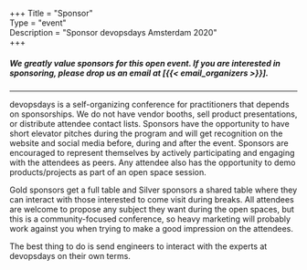 +++	
Title = "Sponsor"	
Type = "event"	
Description = "Sponsor devopsdays Amsterdam 2020"	
+++	

<h5>	
<p>We greatly value sponsors for this open event.  If you are interested in sponsoring, please drop us an email at [{{< email_organizers >}}].</p>	
<!--<p><a href="https://assets.devopsdays.org/events/2020/amsterdam/devopsdays-amsterdam-prospectus-2020.pdf">A downloadable version of our prospectus is available here.</a></p> -->
</h5>

<hr>

devopsdays is a self-organizing conference for practitioners that depends on sponsorships. We do not have vendor booths, sell product presentations, or distribute attendee contact lists. Sponsors have the opportunity to have short elevator pitches during the program and will get recognition on the website and social media before, during and after the event. Sponsors are encouraged to represent themselves by actively participating and engaging with the attendees as peers. Any attendee also has the opportunity to demo products/projects as part of an open space session.	
<p>	
Gold sponsors get a full table and Silver sponsors a shared table where they can interact with those interested to come visit during breaks. All attendees are welcome to propose any subject they want during the open spaces, but this is a community-focused conference, so heavy marketing will probably work against you when trying to make a good impression on the attendees.	
<p>	
The best thing to do is send engineers to interact with the experts at devopsdays on their own terms.	
<p>